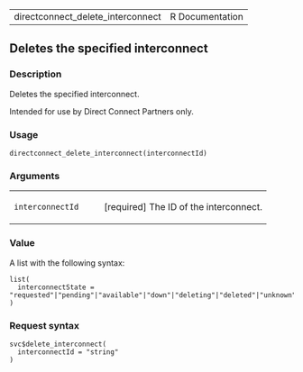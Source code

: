 <table style="width: 100%;">
<tbody>
<tr class="odd">
<td>directconnect_delete_interconnect</td>
<td style="text-align: right;">R Documentation</td>
</tr>
</tbody>
</table>

## Deletes the specified interconnect

### Description

Deletes the specified interconnect.

Intended for use by Direct Connect Partners only.

### Usage

    directconnect_delete_interconnect(interconnectId)

### Arguments

<table>
<colgroup>
<col style="width: 35%" />
<col style="width: 65%" />
</colgroup>
<tbody>
<tr class="odd">
<td><code
id="directconnect_delete_interconnect_:_interconnectId">interconnectId</code></td>
<td><p>[required] The ID of the interconnect.</p></td>
</tr>
</tbody>
</table>

### Value

A list with the following syntax:

    list(
      interconnectState = "requested"|"pending"|"available"|"down"|"deleting"|"deleted"|"unknown"
    )

### Request syntax

    svc$delete_interconnect(
      interconnectId = "string"
    )
